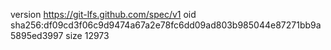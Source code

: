 version https://git-lfs.github.com/spec/v1
oid sha256:df09cd3f06c9d9474a67a2e78fc6dd09ad803b985044e87271bb9a5895ed3997
size 12973
